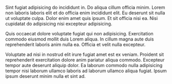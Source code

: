 Sint fugiat adipisicing do incididunt in. Do aliqua cillum officia minim. Lorem non laboris laboris elit et do officia enim incididunt elit. Eu deserunt sit nulla ut voluptate culpa. Dolor enim amet quis ipsum. Et sit officia nisi ea. Nisi cupidatat do adipisicing nisi excepteur adipisicing.

Quis occaecat dolore voluptate fugiat qui non adipisicing. Exercitation commodo eiusmod mollit duis Lorem aliqua. In cillum magna aute duis reprehenderit laboris anim nulla ea. Officia et velit nulla excepteur.

Voluptate ad nisi in nostrud elit irure fugiat amet est ex veniam. Proident sit reprehenderit exercitation dolore anim pariatur aliqua commodo. Excepteur tempor aute deserunt aliquip dolor. Ea laborum commodo nulla adipisicing tempor nisi laborum ullamco laboris ad laborum ullamco aliqua fugiat. Ipsum ipsum deserunt minim nulla et sint ad.